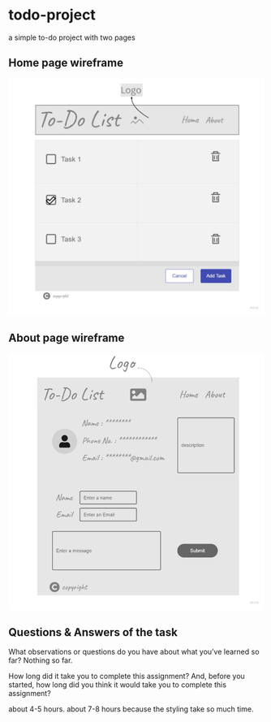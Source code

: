 # todo-project
a simple to-do project with two pages

## Home page wireframe

![home wireframe](./pic/to-do%20list%202.jpg)

## About page wireframe

![about wireframe](./pic/About%20Page.jpg)

## Questions & Answers of the task

What observations or questions do you have about what you’ve learned so far?
Nothing so far.  

How long did it take you to complete this assignment? And, before you started, how long did you think it would take you to complete this assignment?

about 4-5 hours.
about 7-8 hours because the styling take so much time.
